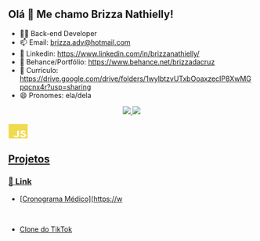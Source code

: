 ## Olá 👋 Me chamo Brizza Nathielly!

- 👩‍💻 Back-end Developer
- 📫 Email: brizza.adv@hotmail.com
- 📌 Linkedin: https://www.linkedin.com/in/brizzanathielly/
- 📌 Behance/Portfólio: https://www.behance.net/brizzadacruz
- 📌 Currículo: https://drive.google.com/drive/folders/1wylbtzvUTxbOoaxzecIP8XwMGpqcnx4r?usp=sharing
- 😄 Pronomes: ela/dela


<div align="center">
  <a href="https://github.com/whoisbrizza">
  <img height="180em" src="https://github-readme-stats.vercel.app/api?username=whoisbrizza&show_icons=true&theme=dracula&include_all_commits=true&count_private=true"/>
  <img height="180em" src="https://github-readme-stats.vercel.app/api/top-langs/?username=whoisbrizza&layout=compact&langs_count=7&theme=dracula"/>
</div>
<div style="display: inline_block"><br>
  <img align="center" alt="Rafa-Js" height="30" width="40" src="https://raw.githubusercontent.com/devicons/devicon/master/icons/javascript/javascript-plain.svg">

  
## Projetos
  
### 📝 Link
  
- [Cronograma Médico]([https://w](https://github.com/whoisbrizza/cronograma-medico-brizza-nathielly)
  
<br>
  
- [Clone do TikTok](https://github.com/whoisbrizza/jornada-dev-tiktok)
